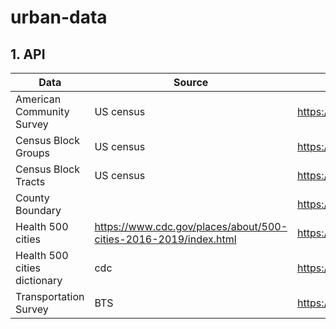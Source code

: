 # urban-data
## 1. API
| Data     | Source | API |
| ----------- | ----------- | ----------- |
| American Community Survey | US census | https://www.census.gov/data/developers/data-sets/acs-5year.html |
| Census Block Groups | US census  | https://www2.census.gov/geo/tiger/GENZ2018/shp/cb_2018_06_bg_500k.zip|
| Census Block Tracts | US census  | https://www2.census.gov/geo/tiger/GENZ2018/shp/cb_2018_25_tract_500k.zip|
| County Boundary |  | https://www2.census.gov/geo/tiger/TIGER2019/COUNTY/tl_2019_us_county.zip |
| Health 500 cities | https://www.cdc.gov/places/about/500-cities-2016-2019/index.html | https://chronicdata.cdc.gov/api/geospatial/yjkw-uj5s?method=export&format=GeoJSON |
| Health 500 cities dictionary | cdc | https://services3.arcgis.com/ZvidGQkLaDJxRSJ2/arcgis/rest/services/500Cities_allMeasures_2017/FeatureServer/3 |
| Transportation Survey | BTS | https://www.bts.gov/sites/bts.dot.gov/files/nhts2017/latch_2017-b.csv|

